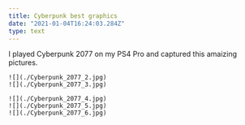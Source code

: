 ```yaml
---
title: Cyberpunk best graphics
date: "2021-01-04T16:24:03.284Z"
type: text
---
```


I played Cyberpunk 2077 on my PS4 Pro and captured this amaizing pictures.

<!-- endexcerpt -->

```grid|2|My super images!
![](./Cyberpunk_2077_2.jpg)
![](./Cyberpunk_2077_3.jpg)
```

```grid|3
![](./Cyberpunk_2077_4.jpg)
![](./Cyberpunk_2077_5.jpg)
![](./Cyberpunk_2077_6.jpg)
```
